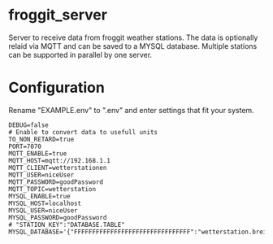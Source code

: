 # froggit_server
 Server to receive data from froggit weather stations. The data is optionally relaid via MQTT and can be saved to a MYSQL database. Multiple stations can be supported in parallel by one server.
# Configuration
Rename "EXAMPLE.env" to ".env" and enter settings that fit your system.

    DEBUG=false
    # Enable to convert data to usefull units
    TO_NON_RETARD=true
    PORT=7070
    MQTT_ENABLE=true
    MQTT_HOST=mqtt://192.168.1.1
    MQTT_CLIENT=wetterstationen
    MQTT_USER=niceUser
    MQTT_PASSWORD=goodPassword
    MQTT_TOPIC=wetterstation
    MYSQL_ENABLE=true
    MYSQL_HOST=localhost
    MYSQL_USER=niceUser
    MYSQL_PASSWORD=goodPassword
    # "STATION_KEY":"DATABASE.TABLE"
    MYSQL_DATABASE='{"FFFFFFFFFFFFFFFFFFFFFFFFFFFFFFFF":"wetterstation.breitenwaida"}'
